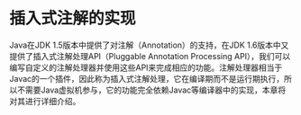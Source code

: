 # 插入式注解的实现

Java在JDK 1.5版本中提供了对注解（Annotation）的支持，在JDK 1.6版本中又提供了插入式注解处理API（Pluggable Annotation Processing API），我们可以编写自定义的注解处理器并使用这些API来完成相应的功能。注解处理器相当于Javac的一个插件，因此称为插入式注解处理，它在编译期而不是运行期执行，所以不需要Java虚拟机参与，它的功能完全依赖Javac等编译器中的实现，本章将对其进行详细介绍。
